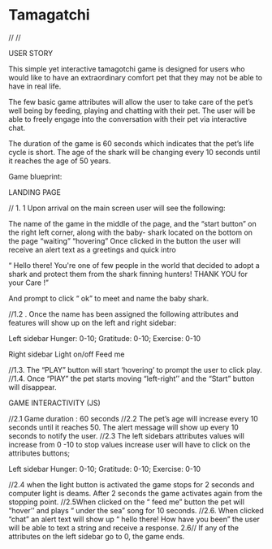 # Tamagatchi

// 
//





USER STORY 
 
This simple yet interactive tamagotchi game is designed for users who would like to have an extraordinary comfort pet  that they may not be able to have in real life. 
 
The few basic game attributes will allow the user to take care  of the pet’s well being  by feeding, playing and chatting with their pet. The user will be able to freely engage into the conversation with their pet via interactive chat.
 
The duration of the game is 60 seconds which indicates that the pet’s life cycle  is short. The age of the shark will be changing every 10 seconds until it reaches the age of 50 years. 
 
Game blueprint: 
 
LANDING PAGE 
 
// 1. 1 Upon arrival  on the main screen user will see the following:
 
The name of the game in the middle of the page, and  the “start button”  on the right left corner, along with  the baby- shark located  on the bottom on the page “waiting” “hovering” 
 Once clicked in the button the user will receive an alert text  as a greetings and quick intro
 
“ Hello there! You're one of few people
 in the world that decided to adopt a 
shark and protect them from
 the shark finning hunters! 
THANK YOU for your Care !”
 
And prompt to click “ ok” to meet and name the baby shark.
 
//1.2 . Once the name has been assigned the following attributes and features will show up on the  left and right sidebar:
 
Left sidebar
Hunger: 0-10;
Gratitude: 0-10;
Exercise: 0-10 
 
Right sidebar 
Light on/off
Feed me
 
//1.3. The “PLAY” button will start ‘hovering’ to prompt the user to click play.
//1.4. Once “PlAY” the pet starts moving “left-right’’ and the “Start” button will disappear.
 
GAME INTERACTIVITY (JS) 
 
//2.1 Game duration : 60 seconds
//2.2 The pet’s age will increase every 10 seconds until it reaches 50. The alert message will show up every 10 seconds to notify the user. 
//2.3 The left sidebars attributes values will increase from 0 -10  to stop values increase user will have to click on the attributes buttons;
 
 Left sidebar
Hunger: 0-10;
Gratitude: 0-10;
Exercise: 0-10 
 
//2.4 when the light button is activated the game stops for 2 seconds and computer light is deams. After 2 seconds the game activates again from the stopping point.
//2.5When clicked on the “ feed me” button the pet will “hover’’ and plays “ under the sea” song for 10 seconds. 
//2.6. When clicked “chat” an alert text will show up “ hello there! How have you been” the user will be able to text a string and receive a response.
2.6// If any of the attributes on the left sidebar go to 0, the game ends.
